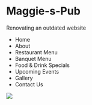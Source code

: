 # Maggie-s-Pub
Renovating an outdated website

<!DOCTYPE html>
<html>
<head>
  <meta http-equiv="Content Type" content="application/xhtml+xml; charset=utf-8">
  <meta name="DESCRIPTION" content="Great food, Great Beers, Banquets, Parties :: Maggie's Pub has several large screen television sets, 
  Friday night specials, and all-night parties!"
  <meta name="KEYWORDS" content="British, Pub, Maggie's Pub, British Beers">
  <meta name="robots" content="index, follow">

  <link href="assests/css/style.css" rel="stylesheet" type="text/css">
  
  <link rel="stylesheet" type=text/css" href="main.css">
</html>
<body>
  <div class="container">
  
  <div class="nav">
  
  <ul>
  <li>Home</li>
  <li>About</li>
  <li>Restaurant Menu</li>
  <li>Banquet Menu</li>
  <li>Food & Drink Specials</li>
  <li>Upcoming Events</li>
  <li>Gallery</li>
  <li>Contact Us</li>
  </ul>
  </div>
  <p>
  <img src="https://www.maggiespub.com/assets/images/banner-social-media.jpg" />
  </p>
</body>
</html>
